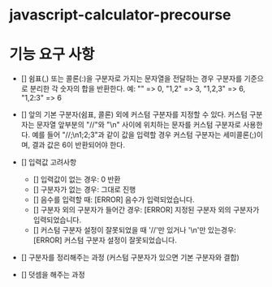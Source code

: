 # javascript-calculator-precourse

# 기능 요구 사항

- [] 쉼표(,) 또는 콜론(:)을 구분자로 가지는 문자열을 전달하는 경우 구분자를 기준으로 분리한 각 숫자의 합을 반환한다. 예: "" => 0, "1,2" => 3, "1,2,3" => 6, "1,2:3" => 6

- [] 앞의 기본 구분자(쉼표, 콜론) 외에 커스텀 구분자를 지정할 수 있다. 커스텀 구분자는 문자열 앞부분의 "//"와 "\n" 사이에 위치하는 문자를 커스텀 구분자로 사용한다. 예를 들어 "//;\n1;2;3"과 같이 값을 입력할 경우 커스텀 구분자는 세미콜론(;)이며, 결과 값은 6이 반환되어야 한다.

- [] 입력값 고려사항

  - [] 입력값이 없는 경우: 0 반환
  - [] 구분자가 없는 경우: 그대로 진행
  - [] 음수를 입력할 때: [ERROR] 음수가 입력되었습니다.
  - [] 구분자 외의 구분자가 들어간 경우: [ERROR] 지정된 구분자 외의 구분자가 입력되었습니다.
  - [] 커스텀 구분자 설정이 잘못되었을 때 '//'만 있거나 '\n'만 있는경우: [ERROR] 커스텀 구분자 설정이 잘못되었습니다.

- [] 구분자를 정리해주는 과정 (커스텀 구분자가 있으면 기본 구분자와 결합)

- [] 덧셈을 해주는 과정
